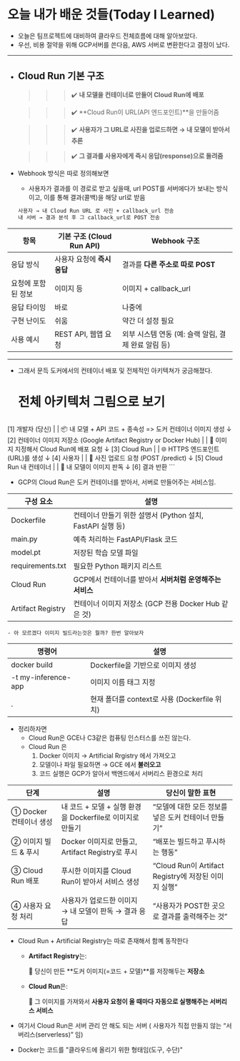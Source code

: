 # 오늘 내가 배운 것들(Today I Learned)

- 오늘은 팀프로젝트에 대비하여 클라우드 전체흐름에 대해 알아보았다.
- 우선, 비용 절약을 위해 GCP서버를 쓴다음, AWS 서버로 변환한다고 결정이 났다.

---

- ## **Cloud Run 기본 구조**

    >>> ✔️ **내 모델을 컨테이너로 만들어 Cloud Run에 배포**

    >>> ✔️ **Cloud Run이 URL(API 엔드포인트)**을 만들어줌

    >>> ✔️ **사용자가 그 URL로 사진을 업로드하면 → 내 모델이 받아서 추론**

    >>> ✔️ **그 결과를 사용자에게 즉시 응답(response)으로 돌려줌**

- Webhook 방식은 따로 정의해보면
    - 사용자가 결과를 이 경로로 받고 싶을때, url POST를 서버에다가 보내는 방식이고, 이를 통해 결과(콜백)을 해당 url로 받음

    ```markdown
    사용자 → 내 Cloud Run URL 로 사진 + callback_url 전송
    내 서버 → 결과 분석 후 그 callback_url로 POST 전송
    ```

| **항목**     | **기본 구조 (Cloud Run API)** | **Webhook 구조**                   |
| ---------- | ------------------------- | -------------------------------- |
| 응답 방식      | 사용자 요청에 **즉시 응답**         | 결과를 **다른 주소로 따로 POST**           |
| 요청에 포함된 정보 | 이미지 등                     | 이미지 + callback_url               |
| 응답 타이밍     | 바로                        | 나중에                              |
| 구현 난이도     | 쉬움                        | 약간 더 설정 필요                       |
| 사용 예시      | REST API, 웹앱 요청           | 외부 시스템 연동 (예: 슬랙 알림, 결제 완료 알림 등) |

---

- 그래서 문득 도커에서의 컨테이너 배포 및 전체적인 아키텍쳐가 궁금해졌다.

    # **전체 아키텍처 그림으로 보기**

    ```markdown
[1] 개발자 (당신)
     |
     | 📦 내 모델 + API 코드 + 종속성 => 도커 컨테이너 이미지 생성
     ↓
[2] 컨테이너 이미지 저장소 (Google Artifact Registry or Docker Hub)
     |
     | 🚀 이미지 지정해서 Cloud Run에 배포 요청
     ↓
[3] Cloud Run
     |
     | 🌐 HTTPS 엔드포인트(URL)를 생성
     ↓
[4] 사용자
     |
     | 📸 사진 업로드 요청 (POST /predict)
     ↓
[5] Cloud Run 내 컨테이너
     |
     | 🤖 내 모델이 이미지 판독
     ↓
[6] 결과 반환
    ```

- GCP의 Cloud Run은 도커 컨테이너를  받아서, 서버로 만들어주는 서비스임.

| **구성 요소**         | **설명**                                    |
| ----------------- | ----------------------------------------- |
| Dockerfile        | 컨테이너 만들기 위한 설명서 (Python 설치, FastAPI 실행 등) |
| main.py           | 예측 처리하는 FastAPI/Flask 코드                  |
| model.pt          | 저장된 학습 모델 파일                              |
| requirements.txt  | 필요한 Python 패키지 리스트                        |
| Cloud Run         | GCP에서 컨테이너를 받아서 **서버처럼 운영해주는 서비스**        |
| Artifact Registry | 컨테이너 이미지 저장소 (GCP 전용 Docker Hub 같은 것)     |

    - 아 모르겠다 이미지 빌드라는것은 뭘까? 한번 알아보자

| **명령어**              | **설명**                             |
| -------------------- | ---------------------------------- |
| docker build         | Dockerfile을 기반으로 이미지 생성            |
| \-t my-inference-app | 이미지 이름 태그 지정                       |
| .                    | 현재 폴더를 context로 사용 (Dockerfile 위치) |

- 정리하자면
    -  Cloud Run은 GCE나 C3같은 컴퓨팅 인스터스를 쓰진 않는다.
    - Cloud Run 은
        1. Docker 이미지 → Artificial Rrgistry 에서 가져오고
        2. 모델이나 파일 필요하면 → GCE 에서 **불러오고**
        3. 코드 실행은 GCP가 알아서 백엔드에서 서버리스 환경으로 처리

| **단계**           | **설명**                                  | **당신이 말한 표현**                              |
| ---------------- | --------------------------------------- | ------------------------------------------ |
| ① Docker 컨테이너 생성 | 내 코드 + 모델 + 실행 환경을 Dockerfile로 이미지로 만들기 | “모델에 대한 모든 정보를 넣은 도커 컨테이너 만들기”             |
| ② 이미지 빌드 & 푸시    | Docker 이미지로 만들고, Artifact Registry로 푸시  | “배포는 빌드하고 푸시하는 행동”                         |
| ③ Cloud Run 배포   | 푸시한 이미지를 Cloud Run이 받아서 서비스 생성          | “Cloud Run이 Artifact Registry에 저장된 이미지 실행” |
| ④ 사용자 요청 처리      | 사용자가 업로드한 이미지 → 내 모델이 판독 → 결과 응답        | “사용자가 POST한 곳으로 결과를 출력해주는 것”               |

- Cloud Run + Artificial Registry는 따로 존재해서 함꼐 동작한다
    - **Artifact Registry**는:

        🔹 당신이 만든 **도커 이미지(=코드 + 모델)**를 저장해두는 **저장소**

    - **Cloud Run**은:

        🔹 그 이미지를 가져와서 **사용자 요청이 올 때마다 자동으로 실행해주는 서버리스 서비스**

- 여기서 Cloud Run은 서버 관리 안 해도 되는 서버 ( 사용자가 직접 만들지 않는 “서버리스(serverless)” 임)
- Docker는 코드를 "클라우드에 올리기 위한 형태임(도구, 수단)"
